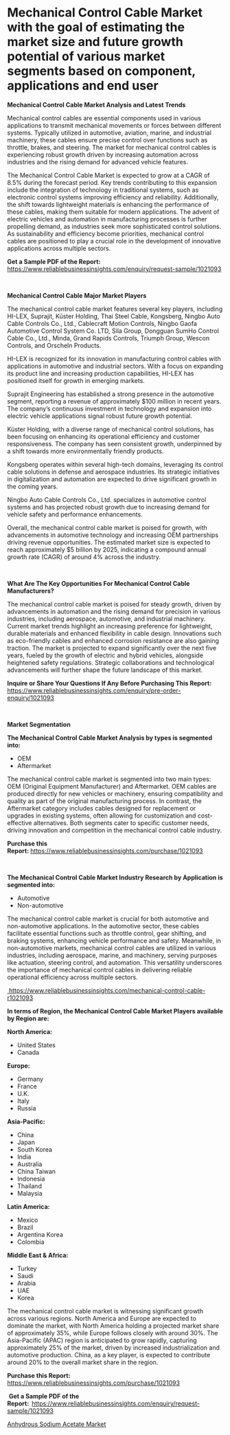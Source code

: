 <p><h1>Mechanical Control Cable Market with the goal of estimating the market size and future growth potential of various market segments based on component, applications and end user</h1></p><p><strong>Mechanical Control Cable Market Analysis and Latest Trends</strong></p>
<p><p>Mechanical control cables are essential components used in various applications to transmit mechanical movements or forces between different systems. Typically utilized in automotive, aviation, marine, and industrial machinery, these cables ensure precise control over functions such as throttle, brakes, and steering. The market for mechanical control cables is experiencing robust growth driven by increasing automation across industries and the rising demand for advanced vehicle features.</p><p>The Mechanical Control Cable Market is expected to grow at a CAGR of 8.5% during the forecast period. Key trends contributing to this expansion include the integration of technology in traditional systems, such as electronic control systems improving efficiency and reliability. Additionally, the shift towards lightweight materials is enhancing the performance of these cables, making them suitable for modern applications. The advent of electric vehicles and automation in manufacturing processes is further propelling demand, as industries seek more sophisticated control solutions. As sustainability and efficiency become priorities, mechanical control cables are positioned to play a crucial role in the development of innovative applications across multiple sectors.</p></p>
<p><strong>Get a Sample PDF of the Report:&nbsp;</strong> <a href="https://www.reliablebusinessinsights.com/enquiry/request-sample/1021093?utm_campaign=3438&utm_medium=2&utm_source=Github&utm_content=ia&utm_term=02042025&utm_id=mechanical-control-cable">https://www.reliablebusinessinsights.com/enquiry/request-sample/1021093</a></p>
<p>&nbsp;</p>
<p><strong>Mechanical Control Cable Major Market Players</strong></p>
<p><p>The mechanical control cable market features several key players, including HI-LEX, Suprajit, Küster Holding, Thai Steel Cable, Kongsberg, Ningbo Auto Cable Controls Co., Ltd., Cablecraft Motion Controls, Ningbo Gaofa Automotive Control System Co. LTD, Sila Group, Dongguan SumHo Control Cable Co., Ltd., Minda, Grand Rapids Controls, Triumph Group, Wescon Controls, and Orscheln Products. </p><p>HI-LEX is recognized for its innovation in manufacturing control cables with applications in automotive and industrial sectors. With a focus on expanding its product line and increasing production capabilities, HI-LEX has positioned itself for growth in emerging markets.</p><p>Suprajit Engineering has established a strong presence in the automotive segment, reporting a revenue of approximately $100 million in recent years. The company’s continuous investment in technology and expansion into electric vehicle applications signal robust future growth potential.</p><p>Küster Holding, with a diverse range of mechanical control solutions, has been focusing on enhancing its operational efficiency and customer responsiveness. The company has seen consistent growth, underpinned by a shift towards more environmentally friendly products.</p><p>Kongsberg operates within several high-tech domains, leveraging its control cable solutions in defense and aerospace industries. Its strategic initiatives in digitalization and automation are expected to drive significant growth in the coming years.</p><p>Ningbo Auto Cable Controls Co., Ltd. specializes in automotive control systems and has projected robust growth due to increasing demand for vehicle safety and performance enhancements.</p><p>Overall, the mechanical control cable market is poised for growth, with advancements in automotive technology and increasing OEM partnerships driving revenue opportunities. The estimated market size is expected to reach approximately $5 billion by 2025, indicating a compound annual growth rate (CAGR) of around 4% across the industry.</p></p>
<p>&nbsp;</p>
<p><strong>What Are The Key Opportunities For Mechanical Control Cable Manufacturers?</strong></p>
<p><p>The mechanical control cable market is poised for steady growth, driven by advancements in automation and the rising demand for precision in various industries, including aerospace, automotive, and industrial machinery. Current market trends highlight an increasing preference for lightweight, durable materials and enhanced flexibility in cable design. Innovations such as eco-friendly cables and enhanced corrosion resistance are also gaining traction. The market is projected to expand significantly over the next five years, fueled by the growth of electric and hybrid vehicles, alongside heightened safety regulations. Strategic collaborations and technological advancements will further shape the future landscape of this market.</p></p>
<p><strong>Inquire or Share Your Questions If Any Before Purchasing This Report:</strong> <a href="https://www.reliablebusinessinsights.com/enquiry/pre-order-enquiry/1021093?utm_campaign=3438&utm_medium=2&utm_source=Github&utm_content=ia&utm_term=02042025&utm_id=mechanical-control-cable">https://www.reliablebusinessinsights.com/enquiry/pre-order-enquiry/1021093</a></p>
<p>&nbsp;</p>
<p><strong>Market Segmentation</strong></p>
<p><strong>The Mechanical Control Cable Market Analysis by types is segmented into:</strong></p>
<p><ul><li>OEM</li><li>Aftermarket</li></ul></p>
<p><p>The mechanical control cable market is segmented into two main types: OEM (Original Equipment Manufacturer) and Aftermarket. OEM cables are produced directly for new vehicles or machinery, ensuring compatibility and quality as part of the original manufacturing process. In contrast, the Aftermarket category includes cables designed for replacement or upgrades in existing systems, often allowing for customization and cost-effective alternatives. Both segments cater to specific customer needs, driving innovation and competition in the mechanical control cable industry.</p></p>
<p><strong>Purchase this Report:&nbsp;</strong><a href="https://www.reliablebusinessinsights.com/purchase/1021093?utm_campaign=3438&utm_medium=2&utm_source=Github&utm_content=ia&utm_term=02042025&utm_id=mechanical-control-cable">https://www.reliablebusinessinsights.com/purchase/1021093</a></p>
<p>&nbsp;</p>
<p><strong>The Mechanical Control Cable Market Industry Research by Application is segmented into:</strong></p>
<p><ul><li>Automotive</li><li>Non-automotive</li></ul></p>
<p><p>The mechanical control cable market is crucial for both automotive and non-automotive applications. In the automotive sector, these cables facilitate essential functions such as throttle control, gear shifting, and braking systems, enhancing vehicle performance and safety. Meanwhile, in non-automotive markets, mechanical control cables are utilized in various industries, including aerospace, marine, and machinery, serving purposes like actuation, steering control, and automation. This versatility underscores the importance of mechanical control cables in delivering reliable operational efficiency across multiple sectors.</p></p>
<p><a href="https://www.reliablebusinessinsights.com/mechanical-control-cable-r1021093?utm_campaign=3438&utm_medium=2&utm_source=Github&utm_content=ia&utm_term=02042025&utm_id=mechanical-control-cable">&nbsp;https://www.reliablebusinessinsights.com/mechanical-control-cable-r1021093</a></p>
<p><strong>In terms of Region, the Mechanical Control Cable Market Players available by Region are:</strong></p>
<p>
    <p> <strong> North America: </strong>
        <ul>
            <li>United States</li>
            <li>Canada</li>
        </ul>
        </p> 
    <p> <strong> Europe: </strong>
        <ul>
            <li>Germany</li>
            <li>France</li>
            <li>U.K.</li>
            <li>Italy</li>
            <li>Russia</li>
        </ul>
        </p> 
    <p> <strong> Asia-Pacific: </strong>
        <ul>
            <li>China</li>
            <li>Japan</li>
            <li>South Korea</li>
            <li>India</li>
            <li>Australia</li>
            <li>China Taiwan</li>
            <li>Indonesia</li>
            <li>Thailand</li>
            <li>Malaysia</li>
        </ul>
        </p> 
    <p> <strong> Latin America: </strong>
        <ul>
            <li>Mexico</li>
            <li>Brazil</li>
            <li>Argentina Korea</li>
            <li>Colombia</li>
        </ul>
        </p> 
    <p> <strong> Middle East & Africa: </strong>
        <ul>
            <li>Turkey</li>
            <li>Saudi</li>
            <li>Arabia</li>
            <li>UAE</li>
            <li>Korea</li>
        </ul>
    </p>
    </p>
<p><p>The mechanical control cable market is witnessing significant growth across various regions. North America and Europe are expected to dominate the market, with North America holding a projected market share of approximately 35%, while Europe follows closely with around 30%. The Asia-Pacific (APAC) region is anticipated to grow rapidly, capturing approximately 25% of the market, driven by increased industrialization and automotive production. China, as a key player, is expected to contribute around 20% to the overall market share in the region.</p></p>
<p><strong>Purchase this Report: </strong><a href="https://www.reliablebusinessinsights.com/purchase/1021093?utm_campaign=3438&utm_medium=2&utm_source=Github&utm_content=ia&utm_term=02042025&utm_id=mechanical-control-cable">https://www.reliablebusinessinsights.com/purchase/1021093</a></p>
<p>&nbsp;<strong>Get a Sample PDF of the Report:&nbsp;&nbsp;</strong><a href="https://www.reliablebusinessinsights.com/enquiry/request-sample/1021093?utm_campaign=3438&utm_medium=2&utm_source=Github&utm_content=ia&utm_term=02042025&utm_id=mechanical-control-cable">https://www.reliablebusinessinsights.com/enquiry/request-sample/1021093</a></p>
<p><strong></strong></p>
<p><p><a href="https://github.com/shamstirroc7/Market-Research-Report-List-1/blob/main/anhydrous-sodium-acetate-market.md?utm_campaign=3438&utm_medium=2&utm_source=Github&utm_content=ia&utm_term=02042025&utm_id=mechanical-control-cable">Anhydrous Sodium Acetate Market</a></p></p>
